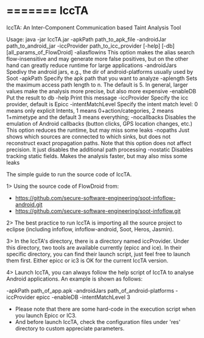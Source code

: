 =======
IccTA
=====
IccTA: An Inter-Component Communication based Taint Analysis Tool

Usage: java -jar IccTA.jar -apkPath path_to_apk_file -androidJar path_to_android_jar -iccProvider path_to_icc_provider [-help] [-db] [all_params_of_FlowDroid]
 -aliasflowins                          This option makes the alias search flow-insensitive and may generate more false positives, but on the other hand can greatly reduce runtime for large
                                        applications
 -androidJars <androidJars>             Spedivy the android jars, e.g., the dir of android-platforms usually used by Soot
 -apkPath <apkPath>                     Specify the apk path that you want to analyze
 -aplength <aplength>                   Sets the maximum access path length to n. The default is 5. In general, larger values make the analysis more precise, but also more expensive
 -enableDB                              Put the result to db
 -help                                  Print this message
 -iccProvider <iccProvider>             Specify the icc provider, default is Epicc
 -intentMatchLevel <intentMatchLevel>   Specify the intent match level: 0 means only explicit Intents, 1 means 0+action/categories, 2 means 1+mimetype and the default 3 means everything;
 -nocallbacks                           Disables the emulation of Android callbacks (button clicks, GPS location changes, etc.) This option reduces the runtime, but may miss some leaks
 -nopaths                               Just shows which sources are connected to which sinks, but does not reconstruct exact propagation paths. Note that this option does not affect precision. It
                                        just disables the additional path processing
 -nostatic                              Disables tracking static fields. Makes the analysis faster, but may also miss some leaks


The simple guide to run the source code of IccTA.

1> Using the source code of FlowDroid from:

* https://github.com/secure-software-engineering/soot-infoflow-android.git
* https://github.com/secure-software-engineering/soot-infoflow.git

2> The best practice to run IccTA is importing all the source project to eclipse (including infoflow, infoflow-android, Soot, Heros, Jasmin).

3> In the IccTA's directory, there is a directory named iccProvider. Under this directory, two tools are available currently (epicc and ice). 
In their specific directory, you can find their launch script, just feel free to launch them first. 
Either epicc or ic3 is OK for the current IccTA version.

4> Launch IccTA, you can always follow the help script of IccTA to analyse Android applications.
An example is shown as follows:

-apkPath path_of_app.apk  -androidJars path_of_android-platforms -iccProvider epicc -enableDB -intentMatchLevel 3

* Please note that there are some hard-code in the execution script when you launch Epicc or IC3.
* And before launch IccTA, check the configuration files under 'res' directory to custom appreciate parameters.
